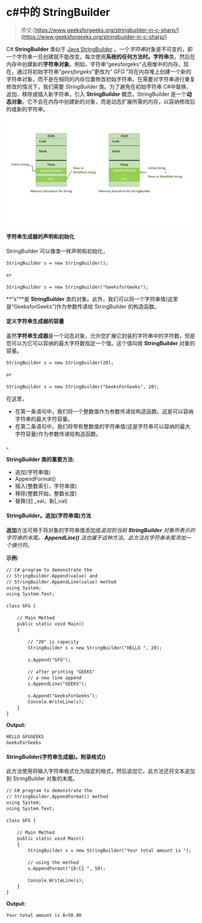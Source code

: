 # c#中的 StringBuilder

> 原文:[https://www.geeksforgeeks.org/stringbuilder-in-c-sharp/](https://www.geeksforgeeks.org/stringbuilder-in-c-sharp/)

C# **StringBuilder** 类似于 [Java StringBuilder](https://www.geeksforgeeks.org/stringbuilder-class-in-java-with-examples/) 。一个*字符串*对象是不可变的，即一个字符串一旦创建就不能改变。每次使用**系统的任何方法时。字符串**类，然后在内存中创建新的**字符串对象**。例如，字符串“geesforgeks”占用堆中的内存，现在，通过将初始字符串“*geesforgeks*”更改为“ *GFG* ”将在内存堆上创建一个新的字符串对象，而不是在相同的内存位置修改初始字符串。在需要对字符串进行重复修改的情况下，我们需要 *StringBuilder* 类。为了避免在初始字符串 C#中替换、追加、移除或插入新字符串，引入 **StringBuilder** 概念。StringBuilder 是一个**动态对象**。它不会在内存中创建新的对象，而是动态扩展所需的内存，以容纳修改后的或新的字符串。

![](img/7bb464bdcd393cfe2ab8bb9fd36cfc9d.png)

#### 字符串生成器的声明和初始化

StringBuilder 可以像类一样声明和初始化，

```
StringBuilder s = new StringBuilder();

or

StringBuilder s = new StringBuilder("GeeksforGeeks");

```

**“s”**是 **StringBuilder** 类的对象。此外，我们可以将一个字符串值(这里是“GeeksforGeeks”)作为参数传递给 StringBuilder 的构造函数。

#### 定义字符串生成器的容量

虽然**字符串生成器**是一个动态对象，允许您扩展它封装的字符串中的字符数，但是您可以为它可以容纳的最大字符数指定一个值。这个值叫做 **StringBuilder** 对象的容量。

```
StringBuilder s = new StringBuilder(20);

or

StringBuilder s = new StringBuilder("GeeksForGeeks", 20);

```

在这里，

*   在第一条语句中，我们将一个整数值作为参数传递给构造函数。这是可以容纳字符串的最大字符容量。
*   在第二条语句中，我们将带有整数值的字符串值(这是字符串可以容纳的最大字符容量)作为参数传递给构造函数。

。

**StringBuilder 类的重要方法:**

*   追加(字符串值)
*   AppendFormat()
*   插入(整数索引，字符串值)
*   移除(整数开始，整数长度)
*   替换(旧 _val，新|_val)

#### StringBuilder。追加(字符串值)方法

**追加**方法可用于将对象的字符串值添加或*追加到当前 **StringBuilder** 对象所表示的字符串的末尾。 **AppendLine()** 法也属于这种方法。此方法在字符串末尾添加一个换行符。*

**示例:**

```
// C# program to demonstrate the 
// StringBuilder.Append(value) and
// StringBuilder.AppendLine(value) method
using System;
using System.Text;

class GFG {

    // Main Method
    public static void Main()
    {

        // "20" is capacity
        StringBuilder s = new StringBuilder("HELLO ", 20);

        s.Append("GFG");

        // after printing "GEEKS"
        // a new line append
        s.AppendLine("GEEKS");

        s.Append("GeeksForGeeks");
        Console.WriteLine(s);
    }
}
```

**Output:**

```
HELLO GFGGEEKS
GeeksForGeeks

```

#### StringBuilder(字符串生成器)。附录格式()

此方法使用将输入字符串格式化为指定的格式，然后追加它。此方法还将文本追加到 StringBuilder 对象的末尾。

```
// C# program to demonstrate the 
// StringBuilder.AppendFormat() method
using System;
using System.Text;

class GFG {

    // Main Method
    public static void Main()
    {
        StringBuilder s = new StringBuilder("Your total amount is ");

        // using the method
        s.AppendFormat("{0:C} ", 50);

        Console.WriteLine(s);
    }
}
```

**Output:**

```
Your total amount is Â¤50.00

```